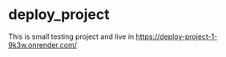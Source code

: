 # deploy_project

This is small testing project and live in https://deploy-project-1-9k3w.onrender.com/
